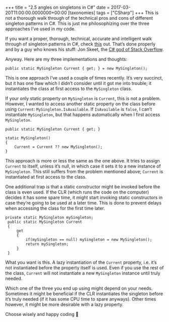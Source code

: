 +++
title = "2.5 angles on singletons in C#"
date = 2017-03-20T11:00:00.0000000+00:00
[taxonomies]
tags = ["CSharp"]
+++
This is not a thorough walk through of the technical pros and cons of different singleton patterns in C#. This is just me philosophizing over the three approaches I’ve used in my code.

If you want a proper, thorough, technical, accurate and intelligent walk through of singleton patterns in C#, check [this](http://csharpindepth.com/Articles/General/Singleton.aspx) out. That’s done properly and by a guy who knows his stuff: Jon Skeet, the [C# god of Stack Overflow](http://stackoverflow.com/users/22656/jon-skeet).

Anyway. Here are my three implementations and thoughts:

```
public static MySingleton Current { get; } = new MySingleton();
```

This is one approach I’ve used a couple of times recently. It’s very succinct, but it has one flaw which I didn’t consider until it got me into trouble; it instantiates the class at first access to the `MySingleton` class.

If your only static property on `MySingleton` is `Current`, this is not a problem. However, I wanted to access another static property on the class before using `Current`: `MySingleton.IsAvailable`. If `IsAvailable` is `false`, I can’t instantiate `MySingleton`, but that happens automatically when I first access `MySingleton`.

```
public static MySingleton Current { get; }

static MySingleton()
{
    Current = Current ?? new MySingleton();
}
```

This approach is more or less the same as the one above. It tries to assign `Current` to itself, unless it’s null, in which case it sets it to a new instance of `MySingleton`. This still suffers from the problem mentioned above; `Current` is instantiated at first access to the class.

One additional trap is that a static constructor might be invoked before the class is even used. If the CLR (which runs the code on the computer) decides it has some spare time, it might start invoking static constructors in case they’re going to be used at a later time. This is done to prevent delays when accessing the class for the first time later.

```
private static MySingleton mySingleton;
 public static MySingleton Current
 {
     get
     {
         if(mySingleton == null) mySingleton = new MySingleton();
         return mySingleton;
     }
 }
```

What you want is this. A lazy instantiation of the `Current` property, i.e. it’s not instantiated before the property itself is used. Even if you use the rest of the class, `Current` will not instantiate a new `MySingleton` instance until truly needed.

Which one of the three you end up using might depend on your needs. Sometimes it might be beneficial if the CLR instantiates the singleton before it’s truly needed (if it has some CPU time to spare anyways). Other times however, it might be more desirable with a lazy property.

Choose wisely and happy coding 🙂
